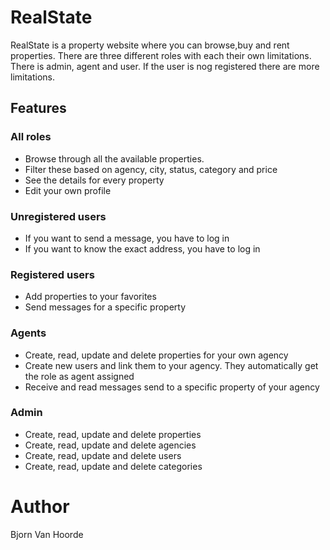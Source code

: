 # RealState

RealState is a property website where you can browse,buy and rent properties. There are three different roles with each their own limitations. There is admin, agent and user. If the user is nog registered there are more limitations.

## Features

### All roles

- Browse through all the available properties.
- Filter these based on agency, city, status, category and price
- See the details for every property
- Edit your own profile

### Unregistered users

- If you want to send a message, you have to log in
- If you want to know the exact address, you have to log in

### Registered users

- Add properties to your favorites
- Send messages for a specific property

### Agents

- Create, read, update and delete properties for your own agency
- Create new users and link them to your agency. They automatically get the role as agent assigned
- Receive and read messages send to a specific property of your agency

### Admin

- Create, read, update and delete properties
- Create, read, update and delete agencies
- Create, read, update and delete users
- Create, read, update and delete categories

# Author

Bjorn Van Hoorde
